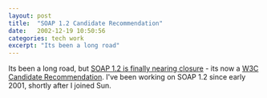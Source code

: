 ```yaml
---
layout: post
title:  "SOAP 1.2 Candidate Recommendation"
date:   2002-12-19 10:50:56
categories: tech work
excerpt: "Its been a long road"
---
```

Its been a long road, but <a href="http://www.w3.org/TR/2002/CR-soap12-part1-20021219/">SOAP 1.2 is finally nearing closure</a> - its now a <a href="http://www.w3.org/Consortium/Process-20010719/tr.html#RecsCR">W3C Candidate Recommendation</a>. I've been working on SOAP 1.2 since early 2001, shortly after I joined Sun.


